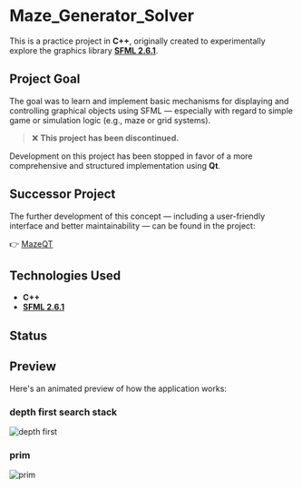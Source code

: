 # Maze_Generator_Solver

This is a practice project in **C++**, originally created to experimentally explore the graphics library **[SFML 2.6.1](https://github.com/SFML/SFML)**.

## Project Goal

The goal was to learn and implement basic mechanisms for displaying and controlling graphical objects using SFML — especially with regard to simple game or simulation logic (e.g., maze or grid systems).

> ❌ **This project has been discontinued.**

Development on this project has been stopped in favor of a more comprehensive and structured implementation using **Qt**.

## Successor Project

The further development of this concept — including a user-friendly interface and better maintainability — can be found in the project:

👉 [MazeQT](https://github.com/Nils-Scharein/MazeQT)

## Technologies Used

- **C++**
- **[SFML 2.6.1](https://github.com/SFML/SFML)**

## Status

## Preview

Here's an animated preview of how the application works:

### depth first search stack

![depth first](./depth_first_search_stack.gif)

### prim

![prim](./prim.gif)

